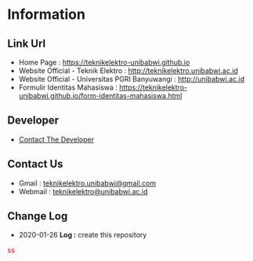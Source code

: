 # Information
## Link Url
* Home Page : https://teknikelektro-unibabwi.github.io
* Website Official - Teknik Elektro : http://teknikelektro.unibabwi.ac.id
* Website Official - Universitas PGRI Banyuwangi : http://unibabwi.ac.id
* Formulir Identitas Mahasiswa : https://teknikelektro-unibabwi.github.io/form-identitas-mahasiswa.html
## Developer
* <a href="https://github.com/ardirjs">Contact The Developer</a>
## Contact Us
* Gmail : teknikelektro.unibabwi@gmail.com
* Webmail : teknikelektro@unibabwi.ac.id
## Change Log
* 2020-01-26 **Log :** create this repository
<div style="color: red;">ss</div>
